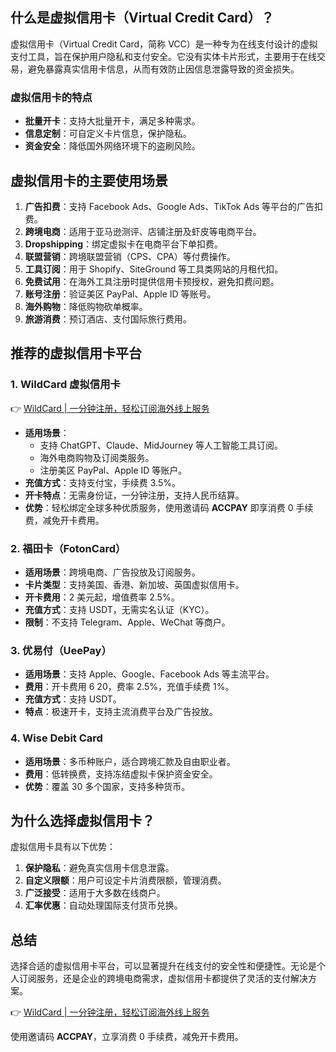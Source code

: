 ## 什么是虚拟信用卡（Virtual Credit Card）？

虚拟信用卡（Virtual Credit Card，简称 VCC）是一种专为在线支付设计的虚拟支付工具，旨在保护用户隐私和支付安全。它没有实体卡片形式，主要用于在线交易，避免暴露真实信用卡信息，从而有效防止因信息泄露导致的资金损失。

### 虚拟信用卡的特点

- **批量开卡**：支持大批量开卡，满足多种需求。
- **信息定制**：可自定义卡片信息，保护隐私。
- **资金安全**：降低国外网络环境下的盗刷风险。

## 虚拟信用卡的主要使用场景

1. **广告扣费**：支持 Facebook Ads、Google Ads、TikTok Ads 等平台的广告扣费。
2. **跨境电商**：适用于亚马逊测评、店铺注册及虾皮等电商平台。
3. **Dropshipping**：绑定虚拟卡在电商平台下单扣费。
4. **联盟营销**：跨境联盟营销（CPS、CPA）等付费操作。
5. **工具订阅**：用于 Shopify、SiteGround 等工具类网站的月租代扣。
6. **免费试用**：在海外工具注册时提供信用卡预授权，避免扣费问题。
7. **账号注册**：验证美区 PayPal、Apple ID 等账号。
8. **海外购物**：降低购物砍单概率。
9. **旅游消费**：预订酒店、支付国际旅行费用。

## 推荐的虚拟信用卡平台

### 1. WildCard 虚拟信用卡

👉 [WildCard | 一分钟注册，轻松订阅海外线上服务](https://bit.ly/bewildcard)

- **适用场景**：
  - 支持 ChatGPT、Claude、MidJourney 等人工智能工具订阅。
  - 海外电商购物及订阅类服务。
  - 注册美区 PayPal、Apple ID 等账户。
- **充值方式**：支持支付宝，手续费 3.5%。
- **开卡特点**：无需身份证，一分钟注册，支持人民币结算。
- **优势**：轻松绑定全球多种优质服务，使用邀请码 **ACCPAY** 即享消费 0 手续费，减免开卡费用。

### 2. 福田卡（FotonCard）

- **适用场景**：跨境电商、广告投放及订阅服务。
- **卡片类型**：支持美国、香港、新加坡、英国虚拟信用卡。
- **开卡费用**：2 美元起，增值费率 2.5%。
- **充值方式**：支持 USDT，无需实名认证（KYC）。
- **限制**：不支持 Telegram、Apple、WeChat 等商户。

### 3. 优易付（UeePay）

- **适用场景**：支持 Apple、Google、Facebook Ads 等主流平台。
- **费用**：开卡费用 $6~$20，费率 2.5%，充值手续费 1%。
- **充值方式**：支持 USDT。
- **特点**：极速开卡，支持主流消费平台及广告投放。

### 4. Wise Debit Card

- **适用场景**：多币种账户，适合跨境汇款及自由职业者。
- **费用**：低转换费，支持冻结虚拟卡保护资金安全。
- **优势**：覆盖 30 多个国家，支持多种货币。

## 为什么选择虚拟信用卡？

虚拟信用卡具有以下优势：

1. **保护隐私**：避免真实信用卡信息泄露。
2. **自定义限额**：用户可设定卡片消费限额，管理消费。
3. **广泛接受**：适用于大多数在线商户。
4. **汇率优惠**：自动处理国际支付货币兑换。

## 总结

选择合适的虚拟信用卡平台，可以显著提升在线支付的安全性和便捷性。无论是个人订阅服务，还是企业的跨境电商需求，虚拟信用卡都提供了灵活的支付解决方案。

👉 [WildCard | 一分钟注册，轻松订阅海外线上服务](https://bit.ly/bewildcard)

使用邀请码 **ACCPAY**，立享消费 0 手续费，减免开卡费用。